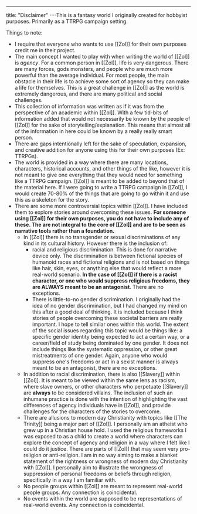 ---
title: "Disclaimer"
---This is a fantasy world I originally created for hobbyist purposes. Primarily as a TTRPG campaign setting.

Things to note:
- I require that everyone who wants to use [[Zol]] for their own purposes credit me in their project.
- The main concept I wanted to play with when writing the world of [[Zol]] is *agency*. For a common person in [[Zol]], life is very dangerous. There are many forces, gods monsters, and people who are much more powerful than the average individual. For most people, the main obstacle in their life is to achieve some sort of agency so they can make a life for themselves. This is a great challenge in [[Zol]] as the world is extremely dangerous, and there are many political and social challenges.
- This collection of information was written as if it was from the perspective of an academic within [[Zol]]. With a few tid-bits of information added that would not necessarily be known by the people of [[Zol]] for the sake of storytelling/explanation. This means that almost all of the information in here could be known by a really really smart person.
- There are gaps intentionally left for the sake of speculation, expansion, and creative addition for anyone using this for their own purposes (Ex: TTRPGs).
- The world is provided in a way where there are many locations, characters, historical accounts, and other things of the like, however it is not meant to give one everything that they would need for something like a TTRPG campaign. [[Zol]] is meant to be added to beyond that of the material here. If I were going to write a TTRPG campaign in [[Zol]], I would create 70-80% of the things that are going to go within it and use this as a skeleton for the story.
- There are some more controversial topics within [[Zol]]. I have included them to explore stories around overcoming these issues. **For someone using [[Zol]] for their own purposes, you do not have to include any of these. The are not integral to the core of [[Zol]] and are to be seen as narrative tools rather than a foundation.**
	- In [[Zol]] there is no transgender or sexual discriminations of any kind in its cultural history. However there is the inclusion of:
		- racial and religious discrimination. This is done for narrative device only. The discrimination is between fictional species of humanoid races and fictional religions and is not based on things like hair, skin, eyes, or anything else that would reflect a more real-world scenario. **In the case of [[Zol]] if there is a racist character, or one who would suppress religious freedoms, they are ALWAYS meant to be an antagonist**. There are no exceptions. 
		- There is little-to-no gender discrimination. I originally had the idea of no gender discrimination, but I had changed my mind on this after a good deal of thinking. It is included because I think stories of people overcoming these societal barriers are really important. I hope to tell similar ones within this world. The extent of the social issues regarding this topic would be things like: a specific gender identity being expected to act a certain way, or a career/field of study being dominated by one gender. It does not include things like the systematic oppression, or other great mistreatments of one gender. Again, anyone who would suppress one's freedoms or act in a sexist manner is always meant to be an antagonist, there are no exceptions.
	- In addition to racial discrimination, there is also [[Slavery]] within [[Zol]]. It is meant to be viewed within the same lens as racism, where slave owners, or other characters who perpetuate [[Slavery]] are **always** to be considered villains. The inclusion of such an inhumane practice is done with the intention of highlighting the vast differences of agency individuals have in [[Zol]], and provide challenges for the characters of the stories to overcome.
	- There are allusions to modern day Christianity with topics like [[The Trinity]] being a major part of [[Zol]]. I personally am an atheist who grew up in a Christian house hold. I used the religious frameworks I was exposed to as a child to create a world where characters can explore the concept of agency and religion in a way where I felt like I could do it justice. There are parts of [[Zol]] that may seem very pro-religion or anti-religion. I am in no way aiming to make a blanket statement of the rightness or wrongness of modern day Christianity with [[Zol]]. I personally aim to illustrate the wrongness of suppression of personal freedoms or beliefs through religion, specifically in a way I am familiar with.
	- No people groups within [[Zol]] are meant to represent real-world people groups. Any connection is coincidental.
	- No events within the world are supposed to be representations of real-world events. Any connection is coincidental.